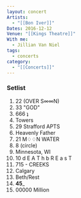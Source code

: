 ```yaml
---
layout: concert
Artists:
  - "[[Bon Iver]]"
Dates: 2016-12-12
Venue: "[[Kings Theatre]]"
With me:
  - Jillian Van Niel
tags:
  - concerts
category:
  - "[[Concerts]]"
---
```


### Setlist
1. 22 (OVER S∞∞N)
2. 33 "GOD"
3. 666 ʇ
4. Towers
5. 29 Strafford APTS
6. Heavenly Father
7. 21 M♢♢N WATER
8. 8 (circle)
9. Minnesota, WI
10. 10 d E A T h b R E a s T
11. 715 - CREEKS
12. Calgary
13. Beth/Rest
14. ____45_____
15. 00000 Million
